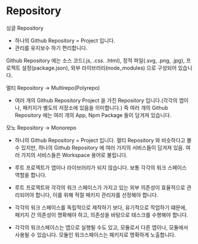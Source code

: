 # Repository


싱글 Repository 
- 하나의 Github Repository = Project 입니다. 
- 관리를 유지보수 하기 편리합니다.

Github Repository 에는 소스 코드(.js, .css. .html), 정적 파일(.svg, .png, .jpg), 프로젝트 설정(package.json), 외부 라이브러리(node_modules) 으로 구성되어 있습니다. 

멀티 Repository -> Multirepo(Polyrepo)
- 여러 개의 Github Repository Project 을 가진 Repository 입니다.(각각의 앱이나, 패키지가 별도의 저장소에 있음을 의미합니다.)
즉 여러 개의 Github Repository 에는 여러 개의 App, Npm Package 들이 담겨져 있습니다.

모노 Repository -> Monorepo 
- 하나의 Github Repository  = Project 입니다. 
멀티 Repository  와 비슷하다고 볼 수 있지만, 하나의 Github Repository 에 여러 가지의 서비스들이 담겨져 있음. 
여러 가지의 서비스들은 Workspace 용어로 불립니다. 

- 루트 프로젝트가 앱이나 라이브러리가 되지 않습니다. 보통 각각의 워크 스페이스 역할을 합니다.
- 루트 프로젝트와 각각의 워크 스페이스가 가지고 있는 외부 의존성이 효율적으로 관리되어야 합니다, 이를 위해 적절 패키지 관리자를 선정해야 합니다.
- 각각의 워크 스페이스를 독립적으로 제작하기 보다, 유기적으로 작업하기 떄문에, 패키지 간 의존성이 명확해야 하고, 의존성을 바탕으로 태스크를 수행해야 합니다.
- 각각의 워크스페이스는 앱으로 실행될 수도 있고, 모듈로서 다른 앱이나, 모듈에서 사용될 수 있습니다. 모듈인 워크스페이스는 패키지로 명확하게 노출합니다. 
